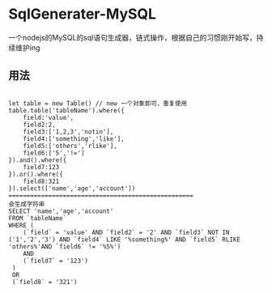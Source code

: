 # SqlGenerater-MySQL
一个nodejs的MySQL的sql语句生成器，链式操作，根据自己的习惯刚开始写，持续维护ing
## 用法
<pre><code>
let table = new Table() // new 一个对象即可，重复使用
table.table('tableName').where({
    field:'value',
    field2:2,
    field3:['1,2,3','notin'],
    field4:['something','like'],
    field5:['others','rlike'],
    field6:['5','!=']
}).and().where({
    field7:123
}).or().where({
    field8:321
}).select(['name','age','account'])
===================================================
会生成字符串
SELECT 'name','age','account' 
FROM `tableName` 
WHERE (
    (`field` = 'value' AND `field2` = '2' AND `field3` NOT IN ('1','2','3') AND `field4` LIKE '%something%' AND `field5` RLIKE 'others%'AND `field6` != '%5%')  
    AND 
    (`field7` = '123')
 )
 OR 
 (`field8` = '321')
</code></pre>
